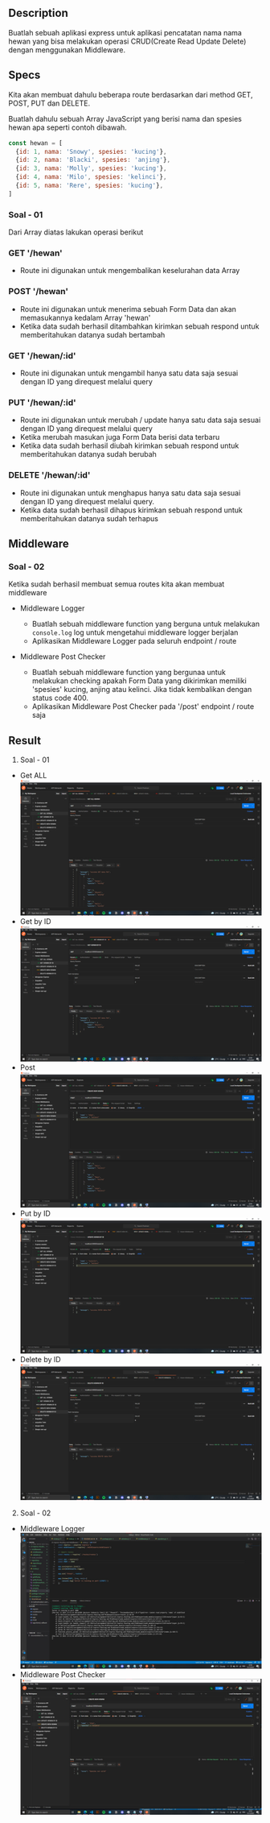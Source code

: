 ## Description
Buatlah sebuah aplikasi express untuk aplikasi pencatatan nama nama hewan yang bisa melakukan operasi CRUD(Create Read Update Delete) dengan menggunakan Middleware.

## Specs
Kita akan membuat dahulu beberapa route berdasarkan dari method GET, POST, PUT dan DELETE.

Buatlah dahulu sebuah Array JavaScript yang berisi nama dan spesies hewan apa seperti contoh dibawah. 

``` js
const hewan = [
  {id: 1, nama: 'Snowy', spesies: 'kucing'},
  {id: 2, nama: 'Blacki', spesies: 'anjing'},
  {id: 3, nama: 'Molly', spesies: 'kucing'},
  {id: 4, nama: 'Milo', spesies: 'kelinci'},
  {id: 5, nama: 'Rere', spesies: 'kucing'},
]
```
### Soal - 01
Dari Array diatas lakukan operasi berikut
### GET '/hewan'
  - Route ini digunakan untuk mengembalikan keselurahan data Array 

### POST '/hewan' 
  - Route ini digunakan untuk menerima sebuah Form Data dan akan memasukannya kedalam Array 'hewan'
  - Ketika data sudah berhasil ditambahkan kirimkan sebuah respond untuk memberitahukan datanya sudah bertambah
  
### GET '/hewan/:id'
  - Route ini digunakan untuk mengambil hanya satu data saja sesuai dengan ID yang direquest melalui query

### PUT '/hewan/:id'
  - Route ini digunakan untuk merubah / update hanya satu data saja sesuai dengan ID yang direquest melalui query
  - Ketika merubah masukan juga Form Data berisi data terbaru
  - Ketika data sudah berhasil diubah kirimkan sebuah respond untuk memberitahukan datanya sudah berubah

### DELETE '/hewan/:id'
  - Route ini digunakan untuk menghapus hanya satu data saja sesuai dengan ID yang direquest melalui query.
  - Ketika data sudah berhasil dihapus kirimkan sebuah respond untuk memberitahukan datanya sudah terhapus

## Middleware
### Soal - 02

Ketika sudah berhasil membuat semua routes kita akan membuat middleware 

- Middleware Logger
  - Buatlah sebuah middleware function yang berguna untuk melakukan `console.log` log untuk mengetahui middleware logger berjalan
  - Aplikasikan Middleware Logger pada seluruh endpoint / route

- Middleware Post Checker
  - Buatlah sebuah middleware function yang bergunaa untuk melakukan checking apakah Form Data yang dikirimkan memiliki 'spesies' kucing, anjing atau kelinci. Jika tidak kembalikan dengan status code 400.
  - Aplikasikan Middleware Post Checker pada '/post' endpoint / route saja

## Result
1. Soal - 01
  - Get ALL
  ![skilvul](./ss/getAll.png)
  - Get by ID
  ![skilvul](./ss/getByID.png)
  - Post
  ![skilvul](./ss/post.png)
  - Put by ID
  ![skilvul](./ss/put.png)
  - Delete by ID
  ![skilvul](./ss/delete.png)

2. Soal - 02
  - Middleware Logger
  ![skilvul](./ss/middlewareLogger.jpg)
  - Middleware Post Checker
  ![skilvul](./ss/middlewarePostChecker.jpg)